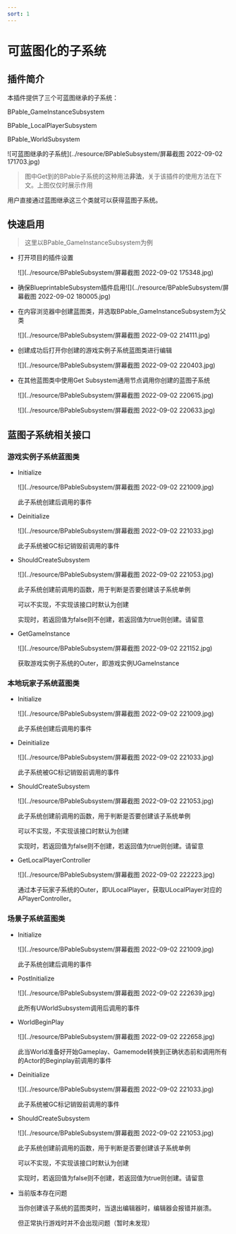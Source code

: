 ```yaml
---
sort: 1
---
```


# 可蓝图化的子系统

## 插件简介

本插件提供了三个可蓝图继承的子系统：

BPable_GameInstanceSubsystem

BPable_LocalPlayerSubsystem

BPable_WorldSubsystem

![可蓝图继承的子系统](../resource/BPableSubsystem/屏幕截图 2022-09-02 171703.jpg)

> 图中Get到的BPable子系统的这种用法**非法**，关于该插件的使用方法在下文。上图仅仅时展示作用

用户直接通过蓝图继承这三个类就可以获得蓝图子系统。

## 快速启用

> 这里以BPable_GameInstanceSubsystem为例

- 打开项目的插件设置

  ![](../resource/BPableSubsystem/屏幕截图 2022-09-02 175348.jpg)



- 确保BlueprintableSubsystem插件启用![](../resource/BPableSubsystem/屏幕截图 2022-09-02 180005.jpg)

- 在内容浏览器中创建蓝图类，并选取BPable_GameInstanceSubsystem为父类

  ![](../resource/BPableSubsystem/屏幕截图 2022-09-02 214111.jpg)

- 创建成功后打开你创建的游戏实例子系统蓝图类进行编辑

  ![](../resource/BPableSubsystem/屏幕截图 2022-09-02 220403.jpg)

- 在其他蓝图类中使用Get Subsystem通用节点调用你创建的蓝图子系统

  ![](../resource/BPableSubsystem/屏幕截图 2022-09-02 220615.jpg)

  ![](../resource/BPableSubsystem/屏幕截图 2022-09-02 220633.jpg)

## 蓝图子系统相关接口

### 游戏实例子系统蓝图类

- Initialize

  ![](../resource/BPableSubsystem/屏幕截图 2022-09-02 221009.jpg)

  此子系统创建后调用的事件

- Deinitialize

  ![](../resource/BPableSubsystem/屏幕截图 2022-09-02 221033.jpg)

  此子系统被GC标记销毁前调用的事件

- ShouldCreateSubsystem

  ![](../resource/BPableSubsystem/屏幕截图 2022-09-02 221053.jpg)

  此子系统创建前调用的函数，用于判断是否要创建该子系统单例

  可以不实现，不实现该接口时默认为创建

  实现时，若返回值为false则不创建，若返回值为true则创建。请留意

- GetGameInstance

  ![](../resource/BPableSubsystem/屏幕截图 2022-09-02 221152.jpg)

  获取游戏实例子系统的Outer，即游戏实例UGameInstance

### 本地玩家子系统蓝图类

- Initialize

  ![](../resource/BPableSubsystem/屏幕截图 2022-09-02 221009.jpg)

  此子系统创建后调用的事件

- Deinitialize

  ![](../resource/BPableSubsystem/屏幕截图 2022-09-02 221033.jpg)

  此子系统被GC标记销毁前调用的事件

- ShouldCreateSubsystem

  ![](../resource/BPableSubsystem/屏幕截图 2022-09-02 221053.jpg)

  此子系统创建前调用的函数，用于判断是否要创建该子系统单例

  可以不实现，不实现该接口时默认为创建

  实现时，若返回值为false则不创建，若返回值为true则创建。请留意

- GetLocalPlayerController

  ![](../resource/BPableSubsystem/屏幕截图 2022-09-02 222223.jpg)

  通过本子玩家子系统的Outer，即ULocalPlayer，获取ULocalPlayer对应的APlayerController。

### 场景子系统蓝图类

- Initialize

  ![](../resource/BPableSubsystem/屏幕截图 2022-09-02 221009.jpg)

  此子系统创建后调用的事件

- PostInitialize

  ![](../resource/BPableSubsystem/屏幕截图 2022-09-02 222639.jpg)

  此所有UWorldSubsystem调用后调用的事件

- WorldBeginPlay

  ![](../resource/BPableSubsystem/屏幕截图 2022-09-02 222658.jpg)

  此当World准备好开始Gameplay、Gamemode转换到正确状态前和调用所有的Actor的Beginplay前调用的事件

- Deinitialize

  ![](../resource/BPableSubsystem/屏幕截图 2022-09-02 221033.jpg)

  此子系统被GC标记销毁前调用的事件

- ShouldCreateSubsystem

  ![](../resource/BPableSubsystem/屏幕截图 2022-09-02 221053.jpg)

  此子系统创建前调用的函数，用于判断是否要创建该子系统单例

  可以不实现，不实现该接口时默认为创建

  实现时，若返回值为false则不创建，若返回值为true则创建。请留意

- 当前版本存在问题

  当你创建该子系统的蓝图类时，当退出编辑器时，编辑器会报错并崩溃。

  但正常执行游戏时并不会出现问题（暂时未发现）